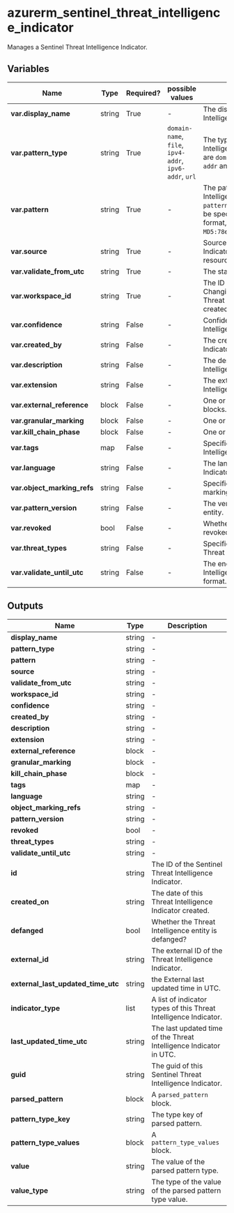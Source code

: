 # azurerm_sentinel_threat_intelligence_indicator

Manages a Sentinel Threat Intelligence Indicator.

## Variables

| Name | Type | Required? |  possible values |  Description |
| ---- | ---- | --------- |  ----------- | ----------- |
| **var.display_name** | string | True | -  |  The display name of the Threat Intelligence Indicator. | 
| **var.pattern_type** | string | True | `domain-name`, `file`, `ipv4-addr`, `ipv6-addr`, `url`  |  The type of pattern used by the Threat Intelligence Indicator. Possible values are `domain-name`, `file`, `ipv4-addr`, `ipv6-addr` and `url`. | 
| **var.pattern** | string | True | -  |  The pattern used by the Threat Intelligence Indicator. When `pattern_type` set to `file`, `pattern` must be specified with `<HashName>:<Value>` format, such as `MD5:78ecc5c05cd8b79af480df2f8fba0b9d`. | 
| **var.source** | string | True | -  |  Source of the Threat Intelligence Indicator. Changing this forces a new resource to be created. | 
| **var.validate_from_utc** | string | True | -  |  The start of validate date in RFC3339. | 
| **var.workspace_id** | string | True | -  |  The ID of the Log Analytics Workspace. Changing this forces a new Sentinel Threat Intelligence Indicator to be created. | 
| **var.confidence** | string | False | -  |  Confidence levels of the Threat Intelligence Indicator. | 
| **var.created_by** | string | False | -  |  The creator of the Threat Intelligence Indicator. | 
| **var.description** | string | False | -  |  The description of the Threat Intelligence Indicator. | 
| **var.extension** | string | False | -  |  The extension config of the Threat Intelligence Indicator in JSON format. | 
| **var.external_reference** | block | False | -  |  One or more `external_reference` blocks. | 
| **var.granular_marking** | block | False | -  |  One or more `granular_marking` blocks. | 
| **var.kill_chain_phase** | block | False | -  |  One or more `kill_chain_phase` blocks. | 
| **var.tags** | map | False | -  |  Specifies a list of tags of the Threat Intelligence Indicator. | 
| **var.language** | string | False | -  |  The language of the Threat Intelligence Indicator. | 
| **var.object_marking_refs** | string | False | -  |  Specifies a list of Threat Intelligence marking references. | 
| **var.pattern_version** | string | False | -  |  The version of a Threat Intelligence entity. | 
| **var.revoked** | bool | False | -  |  Whether the Threat Intelligence entity revoked. | 
| **var.threat_types** | string | False | -  |  Specifies a list of threat types of this Threat Intelligence Indicator. | 
| **var.validate_until_utc** | string | False | -  |  The end of validate date of the Threat Intelligence Indicator in RFC3339 format. | 



## Outputs

| Name | Type | Description |
| ---- | ---- | --------- | 
| **display_name** | string  | - | 
| **pattern_type** | string  | - | 
| **pattern** | string  | - | 
| **source** | string  | - | 
| **validate_from_utc** | string  | - | 
| **workspace_id** | string  | - | 
| **confidence** | string  | - | 
| **created_by** | string  | - | 
| **description** | string  | - | 
| **extension** | string  | - | 
| **external_reference** | block  | - | 
| **granular_marking** | block  | - | 
| **kill_chain_phase** | block  | - | 
| **tags** | map  | - | 
| **language** | string  | - | 
| **object_marking_refs** | string  | - | 
| **pattern_version** | string  | - | 
| **revoked** | bool  | - | 
| **threat_types** | string  | - | 
| **validate_until_utc** | string  | - | 
| **id** | string  | The ID of the Sentinel Threat Intelligence Indicator. | 
| **created_on** | string  | The date of this Threat Intelligence Indicator created. | 
| **defanged** | bool  | Whether the Threat Intelligence entity is defanged? | 
| **external_id** | string  | The external ID of the Threat Intelligence Indicator. | 
| **external_last_updated_time_utc** | string  | the External last updated time in UTC. | 
| **indicator_type** | list  | A list of indicator types of this Threat Intelligence Indicator. | 
| **last_updated_time_utc** | string  | The last updated time of the Threat Intelligence Indicator in UTC. | 
| **guid** | string  | The guid of this Sentinel Threat Intelligence Indicator. | 
| **parsed_pattern** | block  | A `parsed_pattern` block. | 
| **pattern_type_key** | string  | The type key of parsed pattern. | 
| **pattern_type_values** | block  | A `pattern_type_values` block. | 
| **value** | string  | The value of the parsed pattern type. | 
| **value_type** | string  | The type of the value of the parsed pattern type value. | 